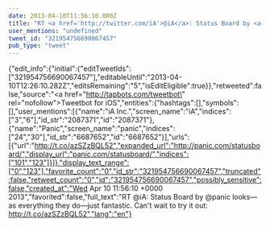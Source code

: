 ```yaml
---
date: 2013-04-10T11:56:10.000Z
title: "RT <a href='http://twitter.com/iA'>@iA</a>: Status Board by <a href='http://twitter.com/panic'>@panic</a> looks—as everything they do—just fantastic. Can't wait to try it out: http://t.co/azSZzBQL52″"
user_mentions: "undefined"
tweet_id: "321954756690067457"
pub_type: "tweet"
---
```

{"edit_info":{"initial":{"editTweetIds":["321954756690067457"],"editableUntil":"2013-04-10T12:26:10.282Z","editsRemaining":"5","isEditEligible":true}},"retweeted":false,"source":"<a href=\"http://tapbots.com/tweetbot\" rel=\"nofollow\">Tweetbot for iOS</a>","entities":{"hashtags":[],"symbols":[],"user_mentions":[{"name":"iA Inc.","screen_name":"iA","indices":["3","6"],"id_str":"2087371","id":"2087371"},{"name":"Panic","screen_name":"panic","indices":["24","30"],"id_str":"6687652","id":"6687652"}],"urls":[{"url":"http://t.co/azSZzBQL52","expanded_url":"http://panic.com/statusboard/","display_url":"panic.com/statusboard/","indices":["101","123"]}]},"display_text_range":["0","123"],"favorite_count":"0","id_str":"321954756690067457","truncated":false,"retweet_count":"0","id":"321954756690067457","possibly_sensitive":false,"created_at":"Wed Apr 10 11:56:10 +0000 2013","favorited":false,"full_text":"RT @iA: Status Board by @panic looks—as everything they do—just fantastic. Can't wait to try it out: http://t.co/azSZzBQL52","lang":"en"}
